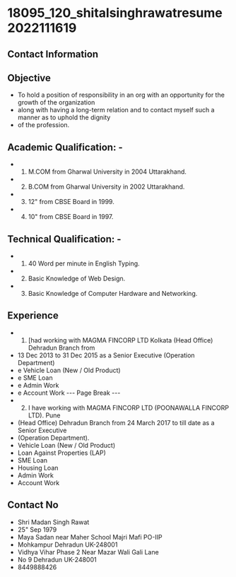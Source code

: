 # 18095_120_shitalsinghrawatresume2022111619

## Contact Information



## Objective

* To hold a position of responsibility in an org with an opportunity for the growth of the organization
* along with having a long-term relation and to contact myself such a manner as to uphold the dignity
* of the profession.


## Academic Qualification: -

* 1. M.COM from Gharwal University in 2004 Uttarakhand.
* 2. B.COM from Gharwal University in 2002 Uttarakhand.
* 3. 12" from CBSE Board in 1999.
* 4. 10" from CBSE Board in 1997.


## Technical Qualification: -

* 1. 40 Word per minute in English Typing.
* 2. Basic Knowledge of Web Design.
* 3. Basic Knowledge of Computer Hardware and Networking.


## Experience

* 1) [had working with MAGMA FINCORP LTD Kolkata (Head Office) Dehradun Branch from
* 13 Dec 2013 to 31 Dec 2015 as a Senior Executive (Operation Department)
* e Vehicle Loan (New / Old Product)
* e SME Loan
* e Admin Work
* e Account Work
--- Page Break ---
* 2) I have working with MAGMA FINCORP LTD (POONAWALLA FINCORP LTD). Pune
* (Head Office) Dehradun Branch from 24 March 2017 to till date as a Senior Executive
* (Operation Department).
* Vehicle Loan (New / Old Product)
* Loan Against Properties (LAP)
* SME Loan
* Housing Loan
* Admin Work
* Account Work


## Contact No

* Shri Madan Singh Rawat
* 25" Sep 1979
* Maya Sadan near Maher School Majri Mafi PO-IIP
* Mohkampur Dehradun UK-248001
* Vidhya Vihar Phase 2 Near Mazar Wali Gali Lane
* No 9 Dehradun UK-248001
* 8449888426

